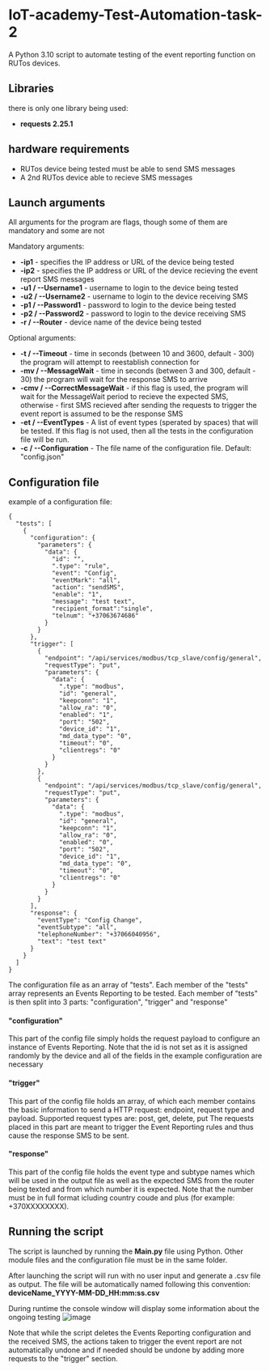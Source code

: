  # IoT-academy-Test-Automation-task-2
A Python 3.10 script to automate testing of the event reporting function on RUTos devices.

## Libraries
there is only one library being used:
* **requests 2.25.1**

## hardware requirements

* RUTos device being tested must be able to send SMS messages
* A 2nd RUTos device able to recieve SMS messages

## Launch arguments
All arguments for the program are flags, though some of them are mandatory and some are not

Mandatory arguments:
* **-ip1** - specifies the IP address or URL of the device being tested
* **-ip2** - specifies the IP address or URL of the device recieving the event report SMS messages
* **-u1 / --Username1** - username to login to the device being tested
* **-u2 / --Username2** - username to login to the device receiving SMS
* **-p1 / --Password1** - password to login to the device being tested
* **-p2 / --Password2** - password to login to the device receiving SMS
* **-r / --Router** - device name of the device being tested

Optional arguments:
* **-t / --Timeout** - time in seconds (between 10 and 3600, default - 300) the program will attempt to reestablish connection for
* **-mv / --MessageWait** - time in seconds (between 3 and 300, default - 30) the program will wait for the response SMS to arrive
* **-cmv / --CorrectMessageWait** - if this flag is used, the program will wait for the MessageWait period to recieve the expected SMS, otherwise - first SMS recieved after sending the requests to trigger the event report is assumed to be the response SMS
* **-et / --EventTypes** - A list of event types (sperated by spaces) that will be tested. If this flag is not used, then all the tests in the configuration file will be run.
* **-c / --Configuration** - The file name of the configuration file. Default: "config.json"

## Configuration file

example of a configuration file:

```
{
  "tests": [
    {
      "configuration": {
        "parameters": {
          "data": {
            "id": "",
            ".type": "rule",
            "event": "Config",
            "eventMark": "all",
            "action": "sendSMS",
            "enable": "1",
            "message": "test text",
            "recipient_format":"single",
            "telnum": "+37063674686"
          }
        }
      },
      "trigger": [
        {
          "endpoint": "/api/services/modbus/tcp_slave/config/general",
          "requestType": "put",
          "parameters": {
            "data": {
              ".type": "modbus",
              "id": "general",
              "keepconn": "1",
              "allow_ra": "0",
              "enabled": "1",
              "port": "502",
              "device_id": "1",
              "md_data_type": "0",
              "timeout": "0",
              "clientregs": "0"
            }
          }
        },
        {
          "endpoint": "/api/services/modbus/tcp_slave/config/general",
          "requestType": "put",
          "parameters": {
            "data": {
              ".type": "modbus",
              "id": "general",
              "keepconn": "1",
              "allow_ra": "0",
              "enabled": "0",
              "port": "502",
              "device_id": "1",
              "md_data_type": "0",
              "timeout": "0",
              "clientregs": "0"
            }
          }
        }
      ],
      "response": {
        "eventType": "Config Change",
        "eventSubtype": "all",
        "telephoneNumber": "+37066040956",
        "text": "test text"
      }
    }
  ]
}
```

The configuration file as an array of "tests". Each member of the "tests" array represents an Events Reporting to be tested. Each member of "tests" is then split into 3 parts: "configuration", "trigger" and "response"

#### "configuration"

This part of the config file simply holds the request payload to configure an instance of Events Reporting. 
Note that the id is not set as it is assigned randomly by the device and all of the fields in the example configuration are necessary

#### "trigger"

This part of the config file holds an array, of which each member contains the basic information to send a HTTP request: endpoint, request type and payload. Supported request types are: post, get, delete, put
The requests placed in this part are meant to trigger the Event Reporting rules and thus cause the response SMS to be sent.

#### "response"

This part of the config file holds the event type and subtype names which will be used in the output file as well as the expected SMS from the router being texted and from which number it is expected. Note that the number must be in full format icluding country coude and plus (for example: +370XXXXXXXX).

## Running the script

The script is launched by running the __Main.py__ file using Python. Other module files and the configuration file must be in the same folder.

After launching the script will run with no user input and generate a .csv file as output. The file will be automatically named following this convention: **deviceName_YYYY-MM-DD_HH:mm:ss.csv**

During runtime the console window will display some information about the ongoing testing
![image](https://user-images.githubusercontent.com/20305489/221588334-2c3b113b-0cab-487b-82f4-3812b1b213b4.png)

Note that while the script deletes the Events Reporting configuration and the received SMS, the actions taken to trigger the event report
are not automatically undone and if needed should be undone by adding more requests to the "trigger" section.
 
